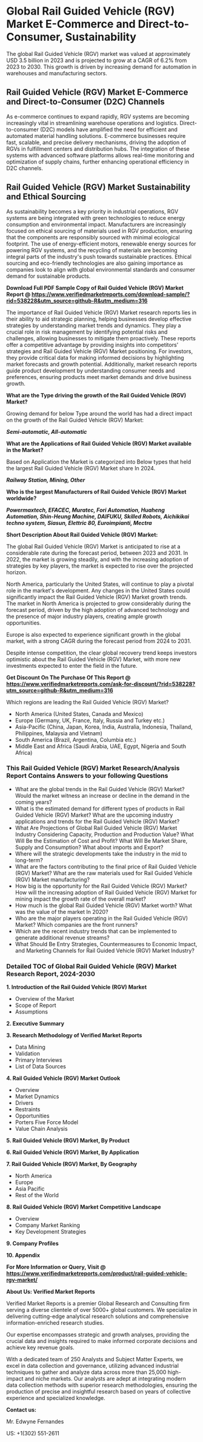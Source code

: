 <h1>Global Rail Guided Vehicle (RGV) Market E-Commerce and Direct-to-Consumer, Sustainability</h1><p class=""><p>The global Rail Guided Vehicle (RGV) market was valued at approximately USD 3.5 billion in 2023 and is projected to grow at a CAGR of 6.2% from 2023 to 2030. This growth is driven by increasing demand for automation in warehouses and manufacturing sectors.</p> <h2>Rail Guided Vehicle (RGV) Market E-Commerce and Direct-to-Consumer (D2C) Channels</h2> <p>As e-commerce continues to expand rapidly, RGV systems are becoming increasingly vital in streamlining warehouse operations and logistics. Direct-to-consumer (D2C) models have amplified the need for efficient and automated material handling solutions. E-commerce businesses require fast, scalable, and precise delivery mechanisms, driving the adoption of RGVs in fulfillment centers and distribution hubs. The integration of these systems with advanced software platforms allows real-time monitoring and optimization of supply chains, further enhancing operational efficiency in D2C channels.</p> <h2>Rail Guided Vehicle (RGV) Market Sustainability and Ethical Sourcing</h2> <p>As sustainability becomes a key priority in industrial operations, RGV systems are being integrated with green technologies to reduce energy consumption and environmental impact. Manufacturers are increasingly focused on ethical sourcing of materials used in RGV production, ensuring that the components are responsibly sourced with minimal ecological footprint. The use of energy-efficient motors, renewable energy sources for powering RGV systems, and the recycling of materials are becoming integral parts of the industry's push towards sustainable practices. Ethical sourcing and eco-friendly technologies are also gaining importance as companies look to align with global environmental standards and consumer demand for sustainable products.</p> </p><p class=""><strong>Download Full PDF Sample Copy of Rail Guided Vehicle (RGV) Market Report @ <a href="https://www.verifiedmarketreports.com/download-sample/?rid=538228&utm_source=github-R&utm_medium=316" target="_blank">https://www.verifiedmarketreports.com/download-sample/?rid=538228&utm_source=github-R&utm_medium=316</a></strong></p><p>The importance of&nbsp;Rail Guided Vehicle (RGV) Market research reports lies in their ability to aid strategic planning, helping businesses develop effective strategies by understanding market trends and dynamics. They play a crucial role in risk management by identifying potential risks and challenges, allowing businesses to mitigate them proactively. These reports offer a competitive advantage by providing insights into competitors' strategies and Rail Guided Vehicle (RGV) Market positioning. For investors, they provide critical data for making informed decisions by highlighting market forecasts and growth potential. Additionally, market research reports guide product development by understanding consumer needs and preferences, ensuring products meet market demands and drive business growth.</p><p><strong>What are the&nbsp;Type driving the growth of the Rail Guided Vehicle (RGV) Market?</strong></p><p id="" class="">Growing demand for below Type around the world has had a direct impact on the growth of the Rail Guided Vehicle (RGV) Market:</p><p class=""><em><strong>Semi-automatic, All-automatic</strong></em></p><p class=""><strong>What are the&nbsp;Applications&nbsp;of Rail Guided Vehicle (RGV) Market available in the Market?</strong></p><p id="" class="">Based on Application the Market is categorized into Below types that held the largest Rail Guided Vehicle (RGV) Market share In 2024.</p><p class=""><em><strong>Railway Station, Mining, Other</strong></em></p><p class=""><strong>Who is the largest Manufacturers of Rail Guided Vehicle (RGV) Market worldwide?</strong></p><p><em><strong>Powermaxtech, EFACEC, Muratec, Fori Automation, Huaheng Automation, Shin-Heung Machine, DAIFUKU, Skilled Robots, Aichikikai techno system, Siasun, Elettric 80, Euroimpianti, Mectra</strong></em></p><p id="" class=""><strong>Short Description About Rail Guided Vehicle (RGV) Market:</strong></p><p>The global Rail Guided Vehicle (RGV) Market is anticipated to rise at a considerable rate during the forecast period, between 2023 and 2031. In 2022, the market is growing steadily, and with the increasing adoption of strategies by key players, the market is expected to rise over the projected horizon.</p><p>North America, particularly the United States, will continue to play a pivotal role in the market's development. Any changes in the United States could significantly impact the Rail Guided Vehicle (RGV) Market growth trends. The market in North America is projected to grow considerably during the forecast period, driven by the high adoption of advanced technology and the presence of major industry players, creating ample growth opportunities.</p><p>Europe is also expected to experience significant growth in the global market, with a strong CAGR during the forecast period from 2024 to 2031.</p><p>Despite intense competition, the clear global recovery trend keeps investors optimistic about the Rail Guided Vehicle (RGV) Market, with more new investments expected to enter the field in the future.</p><p id="" class=""><strong>Get Discount On The Purchase Of This Report @ <a href="https://www.verifiedmarketreports.com/ask-for-discount/?rid=538228?utm_source=github-R&utm_medium=316" target="_blank">https://www.verifiedmarketreports.com/ask-for-discount/?rid=538228?utm_source=github-R&utm_medium=316</a></strong></p><p class="">Which regions are leading the Rail Guided Vehicle (RGV) Market?</p><ul><li>North America (United States, Canada and Mexico)</li><li>Europe (Germany, UK, France, Italy, Russia and Turkey etc.)</li><li>Asia-Pacific (China, Japan, Korea, India, Australia, Indonesia, Thailand, Philippines, Malaysia and Vietnam)</li><li>South America (Brazil, Argentina, Columbia etc.)</li><li>Middle East and Africa (Saudi Arabia, UAE, Egypt, Nigeria and South Africa)</li></ul><h3 id="" class="">This Rail Guided Vehicle (RGV) Market Research/Analysis Report Contains Answers to your following Questions</h3><ul><li>What are the global trends in the Rail Guided Vehicle (RGV) Market? Would the market witness an increase or decline in the demand in the coming years?</li><li>What is the estimated demand for different types of products in Rail Guided Vehicle (RGV) Market? What are the upcoming industry applications and trends for the Rail Guided Vehicle (RGV) Market?</li><li>What Are Projections of Global Rail Guided Vehicle (RGV) Market Industry Considering Capacity, Production and Production Value? What Will Be the Estimation of Cost and Profit? What Will Be Market Share, Supply and Consumption? What about imports and Export?</li><li>Where will the strategic developments take the industry in the mid to long-term?</li><li>What are the factors contributing to the final price of Rail Guided Vehicle (RGV) Market? What are the raw materials used for Rail Guided Vehicle (RGV) Market manufacturing?</li><li>How big is the opportunity for the Rail Guided Vehicle (RGV) Market? How will the increasing adoption of Rail Guided Vehicle (RGV) Market for mining impact the growth rate of the overall market?</li><li>How much is the global Rail Guided Vehicle (RGV) Market worth? What was the value of the market In 2020?</li><li>Who are the major players operating in the Rail Guided Vehicle (RGV) Market? Which companies are the front runners?</li><li>Which are the recent industry trends that can be implemented to generate additional revenue streams?</li><li>What Should Be Entry Strategies, Countermeasures to Economic Impact, and Marketing Channels for Rail Guided Vehicle (RGV) Market Industry?</li></ul><h3 id="" class="">Detailed TOC of Global Rail Guided Vehicle (RGV) Market Research Report, 2024-2030</h3><p id="" class=""><strong>1. Introduction of the Rail Guided Vehicle (RGV) Market</strong></p><ul><li>Overview of the Market</li><li>Scope of Report</li><li>Assumptions</li></ul><p id="" class=""><strong>2. Executive Summary</strong></p><p id="" class=""><strong>3. Research Methodology of Verified Market Reports</strong></p><ul><li>Data Mining</li><li>Validation</li><li>Primary Interviews</li><li>List of Data Sources</li></ul><p id="" class=""><strong>4. Rail Guided Vehicle (RGV) Market Outlook</strong></p><ul><li>Overview</li><li>Market Dynamics</li><li>Drivers</li><li>Restraints</li><li>Opportunities</li><li>Porters Five Force Model</li><li>Value Chain Analysis</li></ul><p id="" class=""><strong>5. Rail Guided Vehicle (RGV) Market, By Product</strong></p><p id="" class=""><strong>6. Rail Guided Vehicle (RGV) Market, By Application</strong></p><p id="" class=""><strong>7. Rail Guided Vehicle (RGV) Market, By Geography</strong></p><ul><li>North America</li><li>Europe</li><li>Asia Pacific</li><li>Rest of the World</li></ul><p id="" class=""><strong>8. Rail Guided Vehicle (RGV) Market Competitive Landscape</strong></p><ul><li>Overview</li><li>Company Market Ranking</li><li>Key Development Strategies</li></ul><p id="" class=""><strong>9. Company Profiles</strong></p><p id="" class=""><strong>10. Appendix</strong></p><p id="" class=""><strong>For More Information or Query, Visit @ <a href="https://www.verifiedmarketreports.com/product/rail-guided-vehicle-rgv-market/" target="_blank">https://www.verifiedmarketreports.com/product/rail-guided-vehicle-rgv-market/</a></strong></p><p id="" class=""><strong>About Us: Verified Market Reports</strong></p><p id="" class="">Verified Market Reports is a premier Global Research and Consulting firm serving a diverse clientele of over 5000+ global customers. We specialize in delivering cutting-edge analytical research solutions and comprehensive information-enriched research studies.</p><p id="" class="">Our expertise encompasses strategic and growth analyses, providing the crucial data and insights required to make informed corporate decisions and achieve key revenue goals.</p><p id="" class="">With a dedicated team of 250 Analysts and Subject Matter Experts, we excel in data collection and governance, utilizing advanced industrial techniques to gather and analyze data across more than 25,000 high-impact and niche markets. Our analysts are adept at integrating modern data collection methods with superior research methodologies, ensuring the production of precise and insightful research based on years of collective experience and specialized knowledge.</p><p id="" class=""><strong>Contact us:</strong></p><p id="" class="">Mr. Edwyne Fernandes</p><p id="" class="">US: +1(302) 551-2611</p>